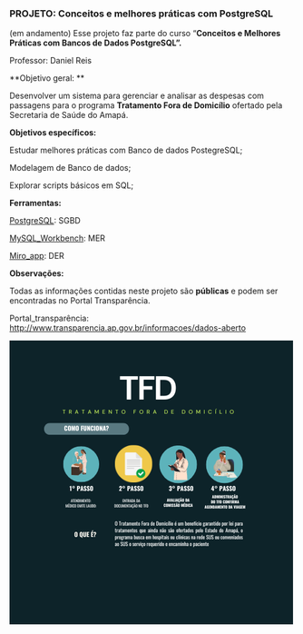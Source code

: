 <h3>PROJETO: Conceitos e melhores práticas com PostgreSQL</h3> 

(em andamento) Esse projeto faz parte do curso “**Conceitos e Melhores Práticas com Bancos de Dados PostgreSQL”.**

Professor: Daniel Reis

**Objetivo geral: **

Desenvolver um sistema para gerenciar e analisar as despesas com passagens para o programa **Tratamento Fora de Domicílio** ofertado pela Secretaria de Saúde do Amapá.

**Objetivos específicos:**

Estudar melhores práticas com Banco de dados PostegreSQL;

Modelagem de Banco de dados;

Explorar scripts básicos em SQL;

**Ferramentas:**

[PostgreSQL](https://www.postgresql.org/download/): SGBD

[MySQL_Workbench](https://dev.mysql.com/downloads/workbench/): MER

[Miro_app](https://miro.com/pt/app/): DER

 **Observações:**

Todas as informações contidas neste projeto são **públicas** e podem ser encontradas no Portal Transparência.

Portal_transparência: http://www.transparencia.ap.gov.br/informacoes/dados-aberto

![Alter= imagemTFD](img/TFD.png)
